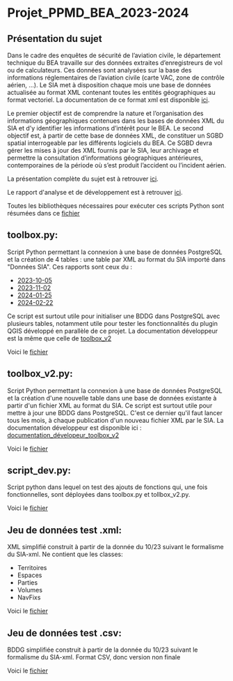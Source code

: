 # Projet_PPMD_BEA_2023-2024

## Présentation du sujet
Dans le cadre des enquêtes de sécurité de l’aviation civile, le département technique du BEA travaille sur des données extraites d’enregistreurs de vol ou de calculateurs. Ces données sont analysées sur la base des informations réglementaires de l’aviation civile (carte VAC, zone de contrôle aérien, …). Le SIA met à disposition chaque mois une base de données actualisée au format XML contenant toutes les entités géographiques au format vectoriel. La documentation de ce format xml est disponible [ici](https://github.com/Steinmetzlouis/Projet_PPMD_BEA_2023-2024/blob/BDD/Dev/Donnees%20SIA/FAQZipExports/XML/siaexport6a.pdf).

Le premier objectif est de comprendre la nature et l’organisation des informations géographiques contenues dans les bases de données XML du SIA et d’y identifier les informations d’intérêt pour le BEA. Le second objectif est, à partir de cette base de données XML, de constituer un SGBD spatial interrogeable par les différents logiciels du BEA. Ce SGBD devra gérer les mises à jour des XML fournis par le SIA, leur archivage et permettre la consultation d’informations géographiques antérieures, contemporaines de la période où s’est produit l’accident ou l’incident aérien.

La présentation complète du sujet est à retrouver [ici](https://github.com/Steinmetzlouis/Projet_PPMD_BEA_2023-2024/blob/BDD/doc/PPMD_ProjetInfo_BEA_SGBD_SIA.pdf).

Le rapport d'analyse et de développement est à retrouver [ici](https://github.com/Steinmetzlouis/Projet_PPMD_BEA_2023-2024/blob/BDD/doc/Rapport_Final_Projet_Info_PPMD.pdf).


Toutes les bibliothèques nécessaires pour exécuter ces scripts Python sont résumées dans ce [fichier](https://github.com/Steinmetzlouis/Projet_PPMD_BEA_2023-2024/blob/BDD/Dev/requirements.txt)

## toolbox.py:
Script Python permettant la connexion à une base de données PostgreSQL et la création de 4 tables : une table par XML au format du SIA importé dans "Données SIA". Ces rapports sont ceux du :
* [2023-10-05](https://github.com/Steinmetzlouis/Projet_PPMD_BEA_2023-2024/blob/BDD/Dev/Donnees%20SIA/export_xml_bd_sia_2023-10-05-s2/XML_SIA_2023-10-05.xml)
* [2023-11-02](https://github.com/Steinmetzlouis/Projet_PPMD_BEA_2023-2024/blob/BDD/Dev/Donnees%20SIA/export_xml_bd_sia_2023-11-02-c1/XML_SIA_2023-11-02.xml)
* [2024-01-25](https://github.com/Steinmetzlouis/Projet_PPMD_BEA_2023-2024/blob/BDD/Dev/Donnees%20SIA/export_xml_bd_sia_2024-01-25-u6/XML_SIA_2024-01-25.xml)
* [2024-02-22](https://github.com/Steinmetzlouis/Projet_PPMD_BEA_2023-2024/blob/BDD/Dev/Donnees%20SIA/export_xml_bd_sia_2024-02-22-h9/XML_SIA_2024-02-22.xml)
  
Ce script est surtout utile pour initialiser une BDDG dans PostgreSQL avec plusieurs tables, notamment utile pour tester les fonctionnalités du plugin QGIS développé en parallèle de ce projet. La documentation développeur est la même que celle de [toolbox_v2](https://github.com/Steinmetzlouis/Projet_PPMD_BEA_2023-2024/blob/BDD/doc/documentation_dev_toolbox_v2.html)
  
Voici le [fichier](https://github.com/Steinmetzlouis/Projet_PPMD_BEA_2023-2024/blob/BDD/Dev/toolbox.py)

## toolbox_v2.py:
Script Python permettant la connexion à une base de données PostgreSQL et la création d'une nouvelle table dans une base de données existante à partir d'un fichier XML au format du SIA. Ce script est surtout utile pour mettre à jour une BDDG dans PostgreSQL. C'est ce dernier qu'il faut lancer tous les mois, à chaque publication d'un nouveau fichier XML par le SIA. La documentation développeur est disponible ici : [documentation_dévelopeur_toolbox_v2](https://github.com/Steinmetzlouis/Projet_PPMD_BEA_2023-2024/blob/BDD/doc/documentation_dev_toolbox_v2.html)
  
Voici le [fichier](https://github.com/Steinmetzlouis/Projet_PPMD_BEA_2023-2024/blob/BDD/Dev/toolbox_v2.py)

## script_dev.py:
Script python dans lequel on test des ajouts de fonctions qui, une fois fonctionnelles, sont déployées dans toolbox.py et tollbox_v2.py.
  
Voici le [fichier](https://github.com/Steinmetzlouis/Projet_PPMD_BEA_2023-2024/blob/BDD/Dev/script_dev.py)

## Jeu de données test .xml:
XML simplifié construit à partir de la donnée du 10/23 suivant le formalisme du SIA-xml. Ne contient que les classes:
* Territoires
* Espaces
* Parties
* Volumes
* NavFixs
  
Voici le [fichier](https://github.com/Steinmetzlouis/Projet_PPMD_BEA_2023-2024/blob/BDD/Dev/donnees_test_v2.xml)


## Jeu de données test .csv:
BDDG simplifiée construit à partir de la donnée du 10/23 suivant le formalisme du SIA-xml. Format CSV, donc version non finale
  
Voici le [fichier](https://github.com/Steinmetzlouis/Projet_PPMD_BEA_2023-2024/blob/BDD/doc/ExBDDG.xlsx)
